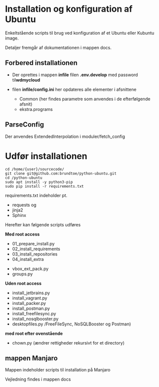 # Installation og konfiguration af Ubuntu

Enkeltstående scripts til brug ved konfiguration af et Ubuntu eller Kubuntu image.

Detaljer fremgår af dokumentationen i mappen docs.

## Forbered installationen

- Der oprettes i mappen **infile** filen **.env.develop** med password til**wdmycloud**
- filen **infile/config.ini** her opdateres alle elementer i afsnittene 

    - Common (her findes parametre som anvendes i de efterfølgende afsnit)
    - ekstra.programs

## ParseConfig

Der anvendes ExtendedInterpolation i moduler/fetch_config

# Udfør installationen

    cd /home/{user}/sourcecode/
    git clone git@github.com:brundtoe/python-ubuntu.git
    cd /python-ubuntu
    sudo apt install -y python3-pip
    sudo pip install -r requirements.txt

requirements.txt indeholder pt. 

- requests og 
- jinja2
- Sphinx
    
Herefter kan følgende scripts udføres  

**Med root access**

* 01_prepare_install.py
* 02_install_requirements
* 03_install_repositories
* 04_install_extra

- vbox_ext_pack.py 
- groups.py


**Uden root access**

- install_jetbrains.py
- install_vagrant.py
- install_packer.py
- install_postman.py
- install_freefilesync.py
- install_nosqlbooster.py
- desktopfiles.py /FreeFileSync, NoSQLBooster og Postman) 

**med root efter ovenstående**
- chown.py (ændrer rettigheder rekursivt for et directory)

## mappen Manjaro

Mappen indeholder scripts til installation på Manjaro

Vejledning findes i mappen docs

